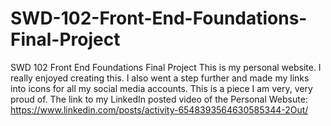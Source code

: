 # SWD-102-Front-End-Foundations-Final-Project
SWD 102 Front End Foundations Final Project
This is my personal website. I really enjoyed creating this. I also went a step further and made my links into icons for all my social media accounts. This is a piece I am very, very proud of.
The link to my LinkedIn posted video of the Personal Websute:
https://www.linkedin.com/posts/activity-6548393564630585344-2Out/
